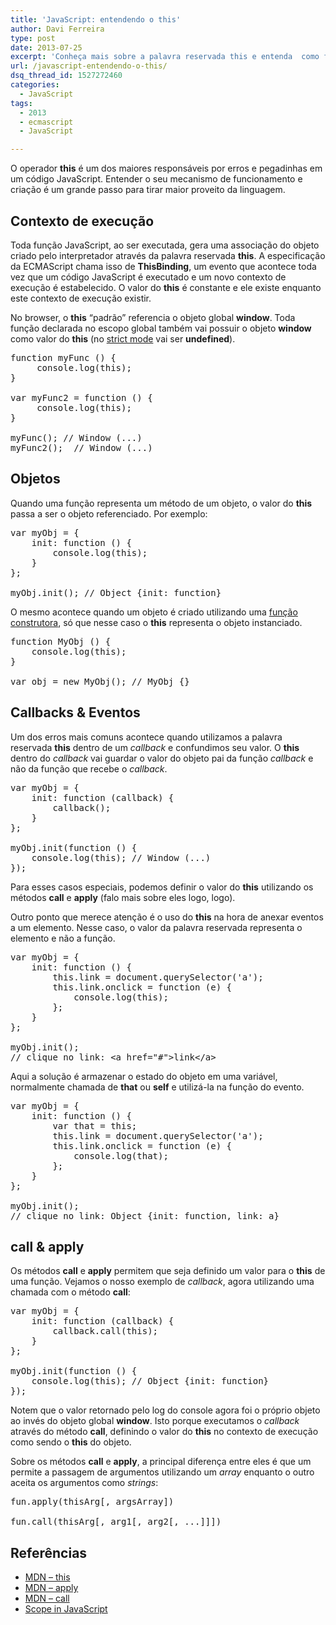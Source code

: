 ```yaml
---
title: 'JavaScript: entendendo o this'
author: Davi Ferreira
type: post
date: 2013-07-25
excerpt: 'Conheça mais sobre a palavra reservada this e entenda  como funciona o escopo de um objeto JavaScript.'
url: /javascript-entendendo-o-this/
dsq_thread_id: 1527272460
categories:
  - JavaScript
tags:
  - 2013
  - ecmascript
  - JavaScript

---
```

O operador **this** é um dos maiores responsáveis por erros e pegadinhas em um código JavaScript. Entender o seu mecanismo de funcionamento e criação é um grande passo para tirar maior proveito da linguagem. 

## Contexto de execução

Toda função JavaScript, ao ser executada, gera uma associação do objeto criado pelo interpretador através da palavra reservada **this**. A especificação da ECMAScript chama isso de **ThisBinding**, um evento que acontece toda vez que um código JavaScript é executado e um novo contexto de execução é estabelecido. O valor do **this** é constante e ele existe enquanto este contexto de execução existir. 

No browser, o **this** &#8220;padrão&#8221; referencia o objeto global **window**. Toda função declarada no escopo global também vai possuir o objeto **window** como valor do **this** (no <a href="http://loopinfinito.com.br/2013/07/16/javascript-strict-mode/" title="http://loopinfinito.com.br/2013/07/16/javascript-strict-mode/" target="_blank">strict mode</a> vai ser **undefined**). 

<pre class="lang-javascript">function myFunc () {
     console.log(this);   
}

var myFunc2 = function () {
     console.log(this);   
}

myFunc(); // Window (...)
myFunc2();  // Window (...)</pre>

## Objetos

Quando uma função representa um método de um objeto, o valor do **this** passa a ser o objeto referenciado. Por exemplo: 

<pre class="lang-javascript">var myObj = {
    init: function () {
        console.log(this);   
    }
};

myObj.init(); // Object {init: function}</pre>

O mesmo acontece quando um objeto é criado utilizando uma <a href="http://tableless.com.br/javascript-objetos-literais-vs-funcoes-construtoras/" title="http://tableless.com.br/javascript-objetos-literais-vs-funcoes-construtoras/" target="_blank">função construtora</a>, só que nesse caso o **this** representa o objeto instanciado. 

<pre>function MyObj () {
    console.log(this);   
}

var obj = new MyObj(); // MyObj {}</pre>

## Callbacks & Eventos

Um dos erros mais comuns acontece quando utilizamos a palavra reservada **this** dentro de um _callback_ e confundimos seu valor. O **this** dentro do _callback_ vai guardar o valor do objeto pai da função _callback_ e não da função que recebe o _callback_.

<pre class="lang-javascript">var myObj = {
    init: function (callback) {
        callback(); 
    }
};

myObj.init(function () {
    console.log(this); // Window (...)  
});</pre>

Para esses casos especiais, podemos definir o valor do **this** utilizando os métodos **call** e **apply** (falo mais sobre eles logo, logo).

Outro ponto que merece atenção é o uso do **this** na hora de anexar eventos a um elemento. Nesse caso, o valor da palavra reservada representa o elemento e não a função. 

<pre class="lang-javascript">var myObj = {
    init: function () {
        this.link = document.querySelector('a');
        this.link.onclick = function (e) {
            console.log(this);   
        };
    }
};

myObj.init();
// clique no link: &lt;a href="#"&gt;link&lt;/a&gt;</pre>

Aqui a solução é armazenar o estado do objeto em uma variável, normalmente chamada de **that** ou **self** e utilizá-la na função do evento.

<pre class="lang-javascript">var myObj = {
    init: function () {
        var that = this;
        this.link = document.querySelector('a');
        this.link.onclick = function (e) {
            console.log(that);   
        };
    }
};

myObj.init();
// clique no link: Object {init: function, link: a}</pre>

## call & apply

Os métodos **call** e **apply** permitem que seja definido um valor para o **this** de uma função. Vejamos o nosso exemplo de _callback_, agora utilizando uma chamada com o método **call**:

<pre class="lang-javascript">var myObj = {
    init: function (callback) {
        callback.call(this); 
    }
};

myObj.init(function () {
    console.log(this); // Object {init: function}
});</pre>

Notem que o valor retornado pelo log do console agora foi o próprio objeto ao invés do objeto global **window**. Isto porque executamos o _callback_ através do método **call**, definindo o valor do **this** no contexto de execução como sendo o **this** do objeto.

Sobre os métodos **call** e **apply**, a principal diferença entre eles é que um permite a passagem de argumentos utilizando um _array_ enquanto o outro aceita os argumentos como _strings_:

<pre class="lang-javascript">fun.apply(thisArg[, argsArray])

fun.call(thisArg[, arg1[, arg2[, ...]]])</pre>

## Referências

  * <a href="https://developer.mozilla.org/en-US/docs/Web/JavaScript/Reference/Operators/this" target="_blank">MDN &#8211; this</a>
  * <a href="https://developer.mozilla.org/en-US/docs/Web/JavaScript/Reference/Global_Objects/Function/apply" target="_blank">MDN &#8211; apply</a>
  * <a href="https://developer.mozilla.org/en-US/docs/Web/JavaScript/Reference/Global_Objects/Function/call" target="_blank">MDN &#8211; call</a>
  * <a href="http://www.digital-web.com/articles/scope_in_javascript/" target="_blank">Scope in JavaScript</a>